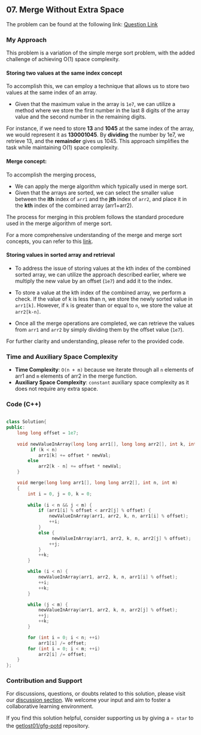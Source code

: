## 07. Merge Without Extra Space

The problem can be found at the following link: [Question Link](https://practice.geeksforgeeks.org/problems/merge-two-sorted-arrays-1587115620/1)


### My Approach

This problem is a variation of the simple merge sort problem, with the added challenge of achieving O(1) space complexity. 

#### Storing two values at the same index concept
To accomplish this, we can employ a technique that allows us to store two values at the same index of an array.
- Given that the maximum value in the array is `1e7`, we can utilize a method where we store the first number in the last 8 digits of the array value and the second number in the remaining digits. 

For instance, if we need to store **13** and **1045** at the same index of the array, we would represent it as **130001045**. By **dividing** the number by 1e7, we retrieve 13, and the **remainder** gives us 1045. This approach simplifies the task while maintaining O(1) space complexity.

#### Merge concept:
To accomplish the merging process, 
- We can apply the merge algorithm which typically used in merge sort. 
- Given that the arrays are sorted, we can select the smaller value between the **ith** index of `arr1` and the **jth** index of `arr2`, and place it in the **kth** index of the combined array (arr1+arr2).

The process for merging in this problem follows the standard procedure used in the merge algorithm of merge sort.

For a more comprehensive understanding of the merge and merge sort concepts, you can refer to this [link](https://www.programiz.com/dsa/merge-sort).

#### Storing values in sorted array and retrieval
- To address the issue of storing values at the kth index of the combined sorted array, we can utilize the approach described earlier, where we multiply the new value by an offset (`1e7`) and add it to the index.

- To store a value at the kth index of the combined array, we perform a check. If the value of k is less than n, we store the newly sorted value in `arr1[k]`. However, if `k` is greater than or equal to `n`, we store the value at `arr2[k-n]`.

- Once all the merge operations are completed, we can retrieve the values from `arr1` and `arr2` by simply dividing them by the offset value (`1e7`).

For further clarity and understanding, please refer to the provided code.

### Time and Auxiliary Space Complexity

- **Time Complexity**: `O(n + m)` because we iterate through all `n` elements of arr1 and `m` elements of arr2 in the merge function.
- **Auxiliary Space Complexity**:  `constant` auxiliary space complexity as it does not require any extra space.

### Code (C++)
```cpp

class Solution{
public:
    long long offset = 1e7;
    
    void newValueInArray(long long arr1[], long long arr2[], int k, int n, long long newVal){
         if (k < n)
            arr1[k] += offset * newVal;
        else
            arr2[k - n] += offset * newVal;
    }

    void merge(long long arr1[], long long arr2[], int n, int m)
    {
        int i = 0, j = 0, k = 0;
        
        while (i < n && j < m) {
            if (arr1[i] % offset < arr2[j] % offset) {
                newValueInArray(arr1, arr2, k, n, arr1[i] % offset);
                ++i;
            }
            else {
                 newValueInArray(arr1, arr2, k, n, arr2[j] % offset);
                ++j;
            }
            ++k;
        }

        while (i < n) {
            newValueInArray(arr1, arr2, k, n, arr1[i] % offset);
            ++i;
            ++k;
        }

        while (j < m) {
            newValueInArray(arr1, arr2, k, n, arr2[j] % offset);
            ++j;
            ++k;
        }

        for (int i = 0; i < n; ++i)
            arr1[i] /= offset;
        for (int i = 0; i < m; ++i)
            arr2[i] /= offset;
    }
};

```

### Contribution and Support

For discussions, questions, or doubts related to this solution, please visit our [discussion section](https://github.com/getlost01/gfg-potd/discussions). We welcome your input and aim to foster a collaborative learning environment.

If you find this solution helpful, consider supporting us by giving a `⭐ star` to the [getlost01/gfg-potd](https://github.com/getlost01/gfg-potd) repository.
